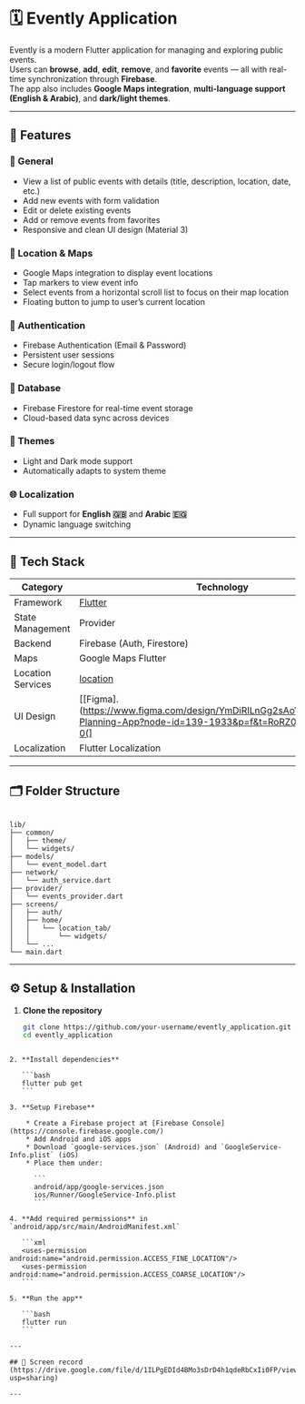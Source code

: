 # 🗓️ Evently Application

Evently is a modern Flutter application for managing and exploring public events.  
Users can **browse**, **add**, **edit**, **remove**, and **favorite** events — all with real-time synchronization through **Firebase**.  
The app also includes **Google Maps integration**, **multi-language support (English & Arabic)**, and **dark/light themes**.

---

## 🚀 Features

### 🧭 General
- View a list of public events with details (title, description, location, date, etc.)
- Add new events with form validation
- Edit or delete existing events
- Add or remove events from favorites
- Responsive and clean UI design (Material 3)

### 📍 Location & Maps
- Google Maps integration to display event locations
- Tap markers to view event info
- Select events from a horizontal scroll list to focus on their map location
- Floating button to jump to user’s current location

### 🔐 Authentication
- Firebase Authentication (Email & Password)
- Persistent user sessions
- Secure login/logout flow

### 💾 Database
- Firebase Firestore for real-time event storage
- Cloud-based data sync across devices

### 🌙 Themes
- Light and Dark mode support
- Automatically adapts to system theme

### 🌐 Localization
- Full support for **English 🇬🇧** and **Arabic 🇪🇬**
- Dynamic language switching

---

## 🧩 Tech Stack

| Category | Technology |
|-----------|-------------|
| Framework | [Flutter](https://flutter.dev/) |
| State Management | Provider |
| Backend | Firebase (Auth, Firestore) |
| Maps | Google Maps Flutter |
| Location Services | [location](https://pub.dev/packages/location) |
| UI Design | [[Figma].(https://www.figma.com/design/YmDiRILnGg2sAoVcll7ZEb/Event-Planning-App?node-id=139-1933&p=f&t=RoRZ0BzgKQGLeP3l-0(] |
| Localization | Flutter Localization |

---

## 🗂️ Folder Structure

```

lib/
├── common/
│   ├── theme/
│   └── widgets/
├── models/
│   └── event_model.dart
├── network/
│   └── auth_service.dart
├── provider/
│   └── events_provider.dart
├── screens/
│   ├── auth/
│   ├── home/
│   │   └── location_tab/
│   │       └── widgets/
│   └── ...
└── main.dart

````

---

## ⚙️ Setup & Installation

1. **Clone the repository**
   ```bash
   git clone https://github.com/your-username/evently_application.git
   cd evently_application
````

2. **Install dependencies**

   ```bash
   flutter pub get
   ```

3. **Setup Firebase**

    * Create a Firebase project at [Firebase Console](https://console.firebase.google.com/)
    * Add Android and iOS apps
    * Download `google-services.json` (Android) and `GoogleService-Info.plist` (iOS)
    * Place them under:

      ```
      android/app/google-services.json
      ios/Runner/GoogleService-Info.plist
      ```

4. **Add required permissions** in `android/app/src/main/AndroidManifest.xml`

   ```xml
   <uses-permission android:name="android.permission.ACCESS_FINE_LOCATION"/>
   <uses-permission android:name="android.permission.ACCESS_COARSE_LOCATION"/>
   ```

5. **Run the app**

   ```bash
   flutter run
   ```

---

## 📸 Screen record
(https://drive.google.com/file/d/1ILPgEDId4BMo3sDrD4h1qdeRbCxIi0FP/view?usp=sharing)

---
